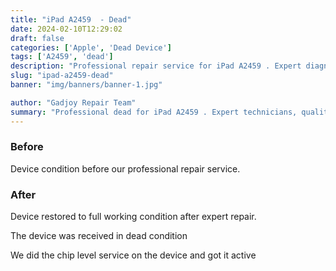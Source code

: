 ```yaml
---
title: "iPad A2459  - Dead"
date: 2024-02-10T12:29:02
draft: false
categories: ['Apple', 'Dead Device']
tags: ['A2459', 'dead']
description: "Professional repair service for iPad A2459 . Expert diagnosis and quality repairs in Bangalore."
slug: "ipad-a2459-dead"
banner: "img/banners/banner-1.jpg"

author: "Gadjoy Repair Team"
summary: "Professional dead for iPad A2459 . Expert technicians, quality parts, warranty included."
---
```


### Before

Device condition before our professional repair service.

### After

Device restored to full working condition after expert repair.

The device was received in dead condition

We did the chip level service on the device and got it active